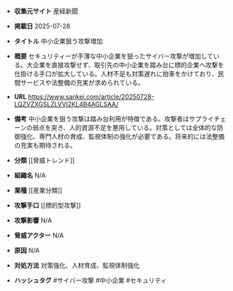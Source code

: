 - **収集元サイト**
産経新聞

- **掲載日**
2025-07-28

- **タイトル**
中小企業狙う攻撃増加

- **概要**
セキュリティーが手薄な中小企業を狙ったサイバー攻撃が増加している。大企業を直接攻撃せず、取引先の中小企業を踏み台に標的企業へ攻撃を仕掛ける手口が拡大している。人材不足も対策遅れに拍車をかけており、民間サービスや法整備の充実が求められている。

- **URL**
https://www.sankei.com/article/20250728-LQZVZXGSLZLVVI2KL4B4AGLSAA/

- **備考**
中小企業を狙う攻撃は踏み台利用が特徴である。攻撃者はサプライチェーンの弱点を突き、人的資源不足を悪用している。対策としては全体的な防御強化、専門人材の育成、監視体制の強化が必要である。将来的には法整備の充実も期待される。

- **分類**
[[脅威トレンド]]

- **組織名**
N/A

- **業種**
[[産業分類]]

- **攻撃手口**
[[標的型攻撃]]

- **攻撃影響**
N/A

- **脅威アクター**
N/A

- **原因**
N/A

- **対処方法**
対策強化、人材育成、監視体制強化

- **ハッシュタグ**
#サイバー攻撃 #中小企業 #セキュリティ
